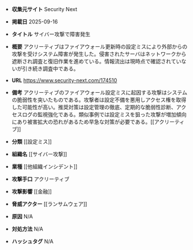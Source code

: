 - **収集元サイト**
Security Next

- **掲載日**
2025-09-16

- **タイトル**
サイバー攻撃で障害発生

- **概要**
アクリーティブはファイアウォール更新時の設定ミスにより外部からの攻撃を受けシステム障害が発生した。侵害されたサーバはネットワークから遮断され調査と復旧作業を進めている。情報流出は現時点で確認されていないが引き続き調査中である。

- **URL**
https://www.security-next.com/174510

- **備考**
アクリーティブのファイアウォール設定ミスに起因する攻撃はシステムの脆弱性を突いたものである。攻撃者は設定不備を悪用しアクセス権を取得した可能性が高い。推奨対策は設定管理の徹底、定期的な脆弱性診断、アクセスログの監視強化である。類似事例では設定ミスを狙った攻撃が増加傾向にあり被害拡大の恐れがあるため早急な対策が必要である。[[アクリーティブ]]

- **分類**
[[設定ミス]]

- **組織名**
[[サイバー攻撃]]

- **業種**
[[他組織インシデント]]

- **攻撃手口**
アクリーティブ

- **攻撃影響**
[[金融]]

- **脅威アクター**
[[ランサムウェア]]

- **原因**
N/A

- **対処方法**
N/A

- **ハッシュタグ**
N/A

